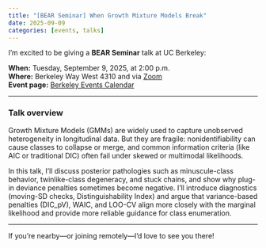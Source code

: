 ```yaml
---
title: "[BEAR Seminar] When Growth Mixture Models Break"
date: 2025-09-09
categories: [events, talks]
---
```


I’m excited to be giving a **BEAR Seminar** talk at UC Berkeley:

**When:** Tuesday, September 9, 2025, at 2:00 p.m.  
**Where:** Berkeley Way West 4310 and via [Zoom](https://berkeley.zoom.us/j/98195354723)  
**Event page:** [Berkeley Events Calendar](https://events.berkeley.edu/educ/event/304585-bear-seminar-when-growth-mixture-models-break)  

---

### Talk overview
Growth Mixture Models (GMMs) are widely used to capture unobserved heterogeneity in longitudinal data. But they are fragile: nonidentifiability can cause classes to collapse or merge, and common information criteria (like AIC or traditional DIC) often fail under skewed or multimodal likelihoods.  

In this talk, I’ll discuss posterior pathologies such as minuscule-class behavior, twinlike-class degeneracy, and stuck chains, and show why plug-in deviance penalties sometimes become negative. I’ll introduce diagnostics (moving-SD checks, Distinguishability Index) and argue that variance-based penalties (DIC_pV), WAIC, and LOO-CV align more closely with the marginal likelihood and provide more reliable guidance for class enumeration.

---

If you’re nearby—or joining remotely—I’d love to see you there!
